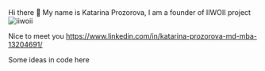 ## 
Hi there 👋 My name is Katarina Prozorova, I am a founder of IIWOII project![iiwoii](https://github.com/user-attachments/assets/f5e375f9-fd51-49c4-9c3f-62a0aa7da6f1)


Nice to meet you  https://www.linkedin.com/in/katarina-prozorova-md-mba-13204691/

Some ideas in code here

<!--
**iiwoii/IIWOII** is a ✨ _special_ ✨ repository because its `README.md` (this file) appears on your GitHub profile.

Here are some ideas to get you started:

- 🔭 I’m currently working on ...
- 🌱 I’m currently learning ...
- 👯 I’m looking to collaborate on ...
- 🤔 I’m looking for help with ...
- 💬 Ask me about ...
- 📫 How to reach me: ...
- 😄 Pronouns: ...
- ⚡ Fun fact: ...
-->
